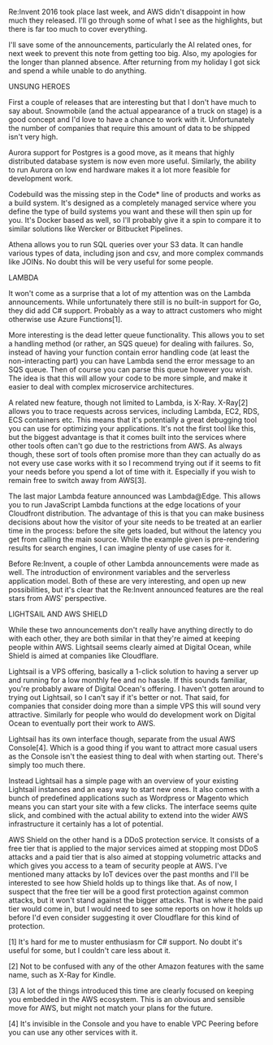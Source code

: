 Re:Invent 2016 took place last week, and AWS didn't disappoint in how much they released. I'll go through some of what I see as the highlights, but there is far too much to cover everything.

I'll save some of the announcements, particularly the AI related ones, for next week to prevent this note from getting too big. Also, my apologies for the longer than planned absence. After returning from my holiday I got sick and spend a while unable to do anything.



UNSUNG HEROES


First a couple of releases that are interesting but that I don't have much to say about. Snowmobile (and the actual appearance of a truck on stage) is a good concept and I'd love to have a chance to work with it. Unfortunately the number of companies that require this amount of data to be shipped isn't very high.

Aurora support for Postgres is a good move, as it means that highly distributed database system is now even more useful. Similarly, the ability to run Aurora on low end hardware makes it a lot more feasible for development work.

Codebuild was the missing step in the Code* line of products and works as a build system. It's designed as a completely managed service where you define the type of build systems you want and these will then spin up for you. It's Docker based as well, so I'll probably give it a spin to compare it to similar solutions like Wercker or Bitbucket Pipelines.

Athena allows you to run SQL queries over your S3 data. It can handle various types of data, including json and csv, and more complex commands like JOINs. No doubt this will be very useful for some people.



LAMBDA


It won't come as a surprise that a lot of my attention was on the Lambda announcements. While unfortunately there still is no built-in support for Go, they did add C# support. Probably as a way to attract customers who might otherwise use Azure Functions[1].

More interesting is the dead letter queue functionality. This allows you to set a handling method (or rather, an SQS queue) for dealing with failures. So, instead of having your function contain error handling code (at least the non-interacting part) you can have Lambda send the error message to an SQS queue. Then of course you can parse this queue however you wish. The idea is that this will allow your code to be more simple, and make it easier to deal with complex microservice architectures.

A related new feature, though not limited to Lambda, is X-Ray. X-Ray[2] allows you to trace requests across services, including Lambda, EC2, RDS, ECS containers etc. This means that it's potentially a great debugging tool you can use for optimizing your applications. It's not the first tool like this, but the biggest advantage is that it comes built into the services where other tools often can't go due to the restrictions from AWS. As always though, these sort of tools often promise more than they can actually do as not every use case works with it so I recommend trying out if it seems to fit your needs before you spend a lot of time with it. Especially if you wish to remain free to switch away from AWS[3].

The last major Lambda feature announced was Lambda@Edge. This allows you to run JavaScript Lambda functions at the edge locations of your Cloudfront distribution. The advantage of this is that you can make business decisions about how the visitor of your site needs to be treated at an earlier time in the process: before the site gets loaded, but without the latency you get from calling the main source. While the example given is pre-rendering results for search engines, I can imagine plenty of use cases for it.

Before Re:Invent, a couple of other Lambda announcements were made as well. The introduction of environment variables and the serverless application model. Both of these are very interesting, and open up new possibilities, but it's clear that the Re:Invent announced features are the real stars from AWS' perspective.



LIGHTSAIL AND AWS SHIELD


While these two announcements don't really have anything directly to do with each other, they are both similar in that they're aimed at keeping people within AWS. Lightsail seems clearly aimed at Digital Ocean, while Shield is aimed at companies like Cloudflare.

Lightsail is a VPS offering, basically a 1-click solution to having a server up and running for a low monthly fee and no hassle. If this sounds familiar, you're probably aware of Digital Ocean's offering. I haven't gotten around to trying out Lightsail, so I can't say if it's better or not. That said, for companies that consider doing more than a simple VPS this will sound very attractive. Similarly for people who would do development work on Digital Ocean to eventually port their work to AWS.

Lightsail has its own interface though, separate from the usual AWS Console[4]. Which is a good thing if you want to attract more casual users as the Console isn't the easiest thing to deal with when starting out. There's simply too much there.

Instead Lightsail has a simple page with an overview of your existing Lightsail instances and an easy way to start new ones. It also comes with a bunch of predefined applications such as Wordpress or Magento which means you can start your site with a few clicks. The interface seems quite slick, and combined with the actual ability to extend into the wider AWS infrastructure it certainly has a lot of potential.

AWS Shield on the other hand is a DDoS protection service. It consists of a free tier that is applied to the major services aimed at stopping most DDoS attacks and a paid tier that is also aimed at stopping volumetric attacks and which gives you access to a team of security people at AWS. I've mentioned many attacks by IoT devices over the past months and I'll be interested to see how Shield holds up to things like that. As of now, I suspect that the free tier will be a good first protection against common attacks, but it won't stand against the bigger attacks. That is where the paid tier would come in, but I would need to see some reports on how it holds up before I'd even consider suggesting it over Cloudflare for this kind of protection.

[1] It's hard for me to muster enthusiasm for C# support. No doubt it's useful for some, but I couldn't care less about it.

[2] Not to be confused with any of the other Amazon features with the same name, such as X-Ray for Kindle.

[3] A lot of the things introduced this time are clearly focused on keeping you embedded in the AWS ecosystem. This is an obvious and sensible move for AWS, but might not match your plans for the future.

[4] It's invisible in the Console and you have to enable VPC Peering before you can use any other services with it.
